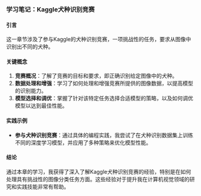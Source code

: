 ### 学习笔记：Kaggle犬种识别竞赛

#### 引言
这一章节涉及了参与Kaggle的犬种识别竞赛，一项挑战性的任务，要求从图像中识别出不同的犬种。

#### 关键概念
1. **竞赛概况**：了解了竞赛的目标和要求，即正确识别给定图像中的犬种。
2. **数据处理和增强**：学习了如何处理和增强竞赛所提供的图像数据，以提高模型的识别能力。
3. **模型选择和调优**：掌握了针对该特定任务选择合适模型的策略，以及如何调优模型以达到最佳性能。

#### 实践示例
- **参与犬种识别竞赛**：通过具体的编程实践，我尝试了在犬种识别数据集上训练不同的深度学习模型，并应用了多种策略来优化模型性能。

#### 结论
通过本章的学习，我获得了深入了解Kaggle犬种识别竞赛的经验，特别是在如何处理具有挑战性的图像分类任务方面。这些经验对于提升我在计算机视觉领域的研究和实践技能非常有帮助。